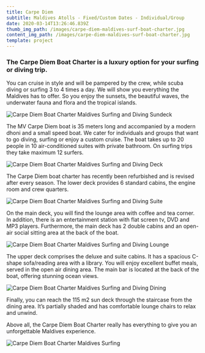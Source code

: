 ```yaml
---
title: Carpe Diem
subtitle: Maldives Atolls - Fixed/Custom Dates - Individual/Group
date: 2020-03-14T13:26:46.839Z
thumb_img_path: /images/carpe-diem-maldives-surf-boat-charter.jpg
content_img_path: /images/carpe-diem-maldives-surf-boat-charter.jpg
template: project
---
```

### The Carpe Diem Boat Charter is a luxury option for your surfing or diving trip.

You can cruise in style and will be pampered by the crew, while scuba diving or surfing 3 to 4 times a day. We will show you everything the Maldives has to offer. So you enjoy the sunsets, the beautiful waves, the underwater fauna and flora and the tropical islands.

![Carpe Diem Boat Charter Maldives Surfing and Diving Sundeck](/images/carpe-diem-maldives-surf-boat-charter-sundeck.jpg "Carpe Diem Boat Charter Maldives Surfing and Diving ")

The MV Carpe Diem boat is 35 meters long and accompanied by a modern dhoni and a small speed boat. We cater for individuals and groups that want to go diving, surfing or enjoy a custom cruise. The boat takes up to 20 people in 10 air-conditioned suites with private bathroom. On surfing trips they take maximum 12 surfers.

![Carpe Diem Boat Charter Maldives Surfing and Diving Deck](/images/carpe-diem-boat-charter-maldives-5.jpg "Carpe Diem Boat Charter Maldives Surfing and Diving  Deck")

The Carpe Diem boat charter has recently been refurbished and is revised after every season. The lower deck provides 6 standard cabins, the engine room and crew quarters.

![Carpe Diem Boat Charter Maldives Surfing and Diving Suite](/images/carpe-diem-maldives-surf-boat-charter-suite.jpg "Carpe Diem Boat Charter Maldives Surfing and Diving Suite")

On the main deck, you will find the lounge area with coffee and tea corner. In addition, there is an entertainment station with flat screen tv, DVD and MP3 players. Furthermore, the main deck has 2 double cabins and an open-air social sitting area at the back of the boat.

![Carpe Diem Boat Charter Maldives Surfing and Diving Lounge](/images/carpe-diem-maldives-surf-boat-charter-lounge.jpg "Carpe Diem Boat Charter Maldives Surfing and Diving  Lounge")

The upper deck comprises the deluxe and suite cabins. It has a spacious C-shape sofa/reading area with a library. You will enjoy excellent buffet meals, served in the open air dining area. The main bar is located at the back of the boat, offering stunning ocean views.

![Carpe Diem Boat Charter Maldives Surfing and Diving Dining](/images/carpe-diem-maldives-surf-boat-charter-outside-dining.jpg "Carpe Diem Boat Charter Maldives Surfing and Diving  Dining")

Finally, you can reach the 115 m2 sun deck through the staircase from the dining area. It’s partially shaded and has comfortable lounge chairs to relax and unwind.

Above all, the Carpe Diem Boat Charter really has everything to give you an unforgettable Maldives experience.

![Carpe Diem Boat Charter Maldives Surfing](/images/carpe-diem-surf-cruises.jpg "Carpe Diem Boat Charter Maldives Surfing")